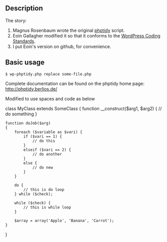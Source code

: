 ## Description

The story:

1. Magnus Rosenbaum wrote the original [phptidy](http://phptidy.berlios.de/) script.
2. Eoin Gallagher modified it so that it conforms to the [WordPress Coding Standards](http://codex.wordpress.org/WordPress_Coding_Standards).
3. I put Eoin's version on github, for convenience.

## Basic usage

```
$ wp-phptidy.php replace some-file.php
```

Complete documentation can be found on the phptidy home page: http://phptidy.berlios.de/

Modified to use spaces and code as below

class MyClass extends SomeClass
{
    function __construct($arg1, $arg2)
    {
        // do something
    }
    
    function doJob($arg)
    {
        foreach ($variable as $vari) {
            if ($vari == 1) {
                // do this
            }
            elseif ($vari == 2) {
                // do another
            }
            else {
                // do new
            }
        }
        
        do {
            // this is do loop
        } while ($check);
        
        while ($check) {
            // this is while loop
        }
        
        $array = array('Apple', 'Banana', 'Carrot');
    }
}